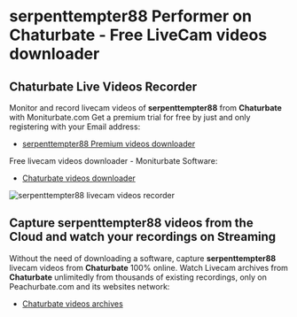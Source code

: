 # serpenttempter88 Performer on Chaturbate - Free LiveCam videos downloader

## Chaturbate Live Videos Recorder

Monitor and record livecam videos of **serpenttempter88** from **Chaturbate** with Moniturbate.com
Get a premium trial for free by just and only registering with your Email address:
* [serpenttempter88 Premium videos downloader](https://moniturbate.com/request-demo-licence-key.html)

Free livecam videos downloader - Moniturbate Software:
* [Chaturbate videos downloader](https://moniturbate.com/moniturbate-download-software.html)

![serpenttempter88 livecam videos recorder](https://peachurnet.com/templates/moniturbate-software.png)


## Capture serpenttempter88 videos from the Cloud and watch your recordings on Streaming

Without the need of downloading a software, capture **serpenttempter88** livecam videos from **Chaturbate** 100% online.
Watch Livecam archives from **Chaturbate** unlimitedly from thousands of existing recordings, only on Peachurbate.com and its websites network:
* [Chaturbate videos archives](https://peachurnet.com/)